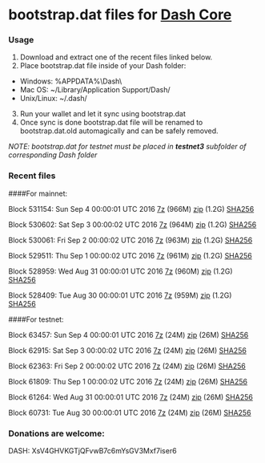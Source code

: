 # bootstrap.dat files for [Dash Core](https://www.dash.org)

### Usage

1. Download and extract one of the recent files linked below.
2. Place bootstrap.dat file inside of your Dash folder:
 - Windows: %APPDATA%\Dash\
 - Mac OS: ~/Library/Application Support/Dash/
 - Unix/Linux: ~/.dash/
3. Run your wallet and let it sync using bootstrap.dat
4. Once sync is done bootstrap.dat file will be renamed to bootstrap.dat.old automagically and can be safely removed.

_NOTE: bootstrap.dat for testnet must be placed in **testnet3** subfolder of corresponding Dash folder_

### Recent files

####For mainnet:

Block 531154: Sun Sep  4 00:00:01 UTC 2016 [7z](https://transfer.sh/nj7vn/bootstrap.dat.20160904.7z) (966M) [zip](https://transfer.sh/Iv5yR/bootstrap.dat.20160904.zip) (1.2G) [SHA256](https://transfer.sh/ds151/sha256.txt)

Block 530602: Sat Sep  3 00:00:02 UTC 2016 [7z](https://transfer.sh/TR5Cs/bootstrap.dat.20160903.7z) (964M) [zip](https://transfer.sh/5Dr1R/bootstrap.dat.20160903.zip) (1.2G) [SHA256](https://transfer.sh/wgXZf/sha256.txt)

Block 530061: Fri Sep  2 00:00:02 UTC 2016 [7z](https://transfer.sh/A4za5/bootstrap.dat.20160902.7z) (963M) [zip](https://transfer.sh/OFhEa/bootstrap.dat.20160902.zip) (1.2G) [SHA256](https://transfer.sh/WNluB/sha256.txt)

Block 529511: Thu Sep  1 00:00:02 UTC 2016 [7z](https://transfer.sh/al3Eh/bootstrap.dat.20160901.7z) (961M) [zip](https://transfer.sh/2htK1/bootstrap.dat.20160901.zip) (1.2G) [SHA256](https://transfer.sh/juf5j/sha256.txt)

Block 528959: Wed Aug 31 00:00:01 UTC 2016 [7z](https://transfer.sh/Tnxmt/bootstrap.dat.20160831.7z) (960M) [zip](https://transfer.sh/z3OMl/bootstrap.dat.20160831.zip) (1.2G) [SHA256](https://transfer.sh/G6Ddr/sha256.txt)

Block 528409: Tue Aug 30 00:00:01 UTC 2016 [7z](https://transfer.sh/l5nrL/bootstrap.dat.20160830.7z) (959M) [zip](https://transfer.sh/6b5Qv/bootstrap.dat.20160830.zip) (1.2G) [SHA256](https://transfer.sh/nPfuw/sha256.txt)

####For testnet:

Block 63457: Sun Sep  4 00:00:01 UTC 2016 [7z](https://transfer.sh/90YVF/bootstrap.dat.20160904.7z) (24M) [zip](https://transfer.sh/gTPjO/bootstrap.dat.20160904.zip) (26M) [SHA256](https://transfer.sh/HWPrf/sha256.txt)

Block 62915: Sat Sep  3 00:00:02 UTC 2016 [7z](https://transfer.sh/158lOr/bootstrap.dat.20160903.7z) (24M) [zip](https://transfer.sh/On9Et/bootstrap.dat.20160903.zip) (26M) [SHA256](https://transfer.sh/uciB3/sha256.txt)

Block 62363: Fri Sep  2 00:00:02 UTC 2016 [7z](https://transfer.sh/jd5Mb/bootstrap.dat.20160902.7z) (24M) [zip](https://transfer.sh/8Dwfn/bootstrap.dat.20160902.zip) (26M) [SHA256](https://transfer.sh/4H1DX/sha256.txt)

Block 61809: Thu Sep  1 00:00:02 UTC 2016 [7z](https://transfer.sh/AFG6K/bootstrap.dat.20160901.7z) (24M) [zip](https://transfer.sh/xufkV/bootstrap.dat.20160901.zip) (26M) [SHA256](https://transfer.sh/7ysy8/sha256.txt)

Block 61264: Wed Aug 31 00:00:01 UTC 2016 [7z](https://transfer.sh/uHT5U/bootstrap.dat.20160831.7z) (24M) [zip](https://transfer.sh/gKb0H/bootstrap.dat.20160831.zip) (26M) [SHA256](https://transfer.sh/UOvlB/sha256.txt)

Block 60731: Tue Aug 30 00:00:01 UTC 2016 [7z](https://transfer.sh/IHZ7V/bootstrap.dat.20160830.7z) (24M) [zip](https://transfer.sh/J85GD/bootstrap.dat.20160830.zip) (26M) [SHA256](https://transfer.sh/13Bkw6/sha256.txt)

### Donations are welcome:

DASH: XsV4GHVKGTjQFvwB7c6mYsGV3Mxf7iser6
